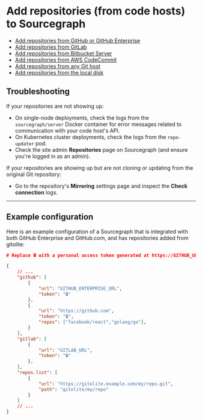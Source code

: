 # Add repositories (from code hosts) to Sourcegraph

<!-- TODO(sqs): add more -->

- [Add repositories from GitHub or GitHub Enterprise](../../integration/github)
- [Add repositories from GitLab](../../integration/gitlab)
- [Add repositories from Bitbucket Server](../../integration/bitbucket_server)
- [Add repositories from AWS CodeCommit](../../integration/aws_codecommit)
- [Add repositories from any Git host](add_from_git_repository)
- [Add repositories from the local disk](add_from_local_disk)

## Troubleshooting

If your repositories are not showing up:

- On single-node deployments, check the logs from the `sourcegraph/server` Docker container for error messages related to communication with your code host's API.
- On Kubernetes cluster deployments, check the logs from the `repo-updater` pod.
- Check the site admin **Repositories** page on Sourcegraph (and ensure you're logged in as an admin).

If your repositories are showing up but are not cloning or updating from the original Git repository:

- Go to the repository's **Mirroring** settings page and inspect the **Check connection** logs.

---

## Example configuration

Here is an example configuration of a Sourcegraph that is integrated with both GitHub Enterprise and GitHub.com, and has repositories added from gitolite:

```json
# Replace 🔒 with a personal access token generated at https://GITHUB_URL/settings/tokens

{
    // ...
    "github": [
        {
            "url": "GITHUB_ENTERPRISE_URL",
            "token": "🔒"
        },
        {
            "url": "https://github.com",
            "token": "🔒",
            "repos": ["facebook/react","golang/go"],
        }
    ],
    "gitlab": [
        {
            "url": "GITLAB_URL",
            "token": "🔒"
        },
    ],
    "repos.list": [
        {
            "url": "https://gitolite.example.com/my/repo.git",
            "path": "gitolite/my/repo"
        }
    ]
    // ...
}
```
